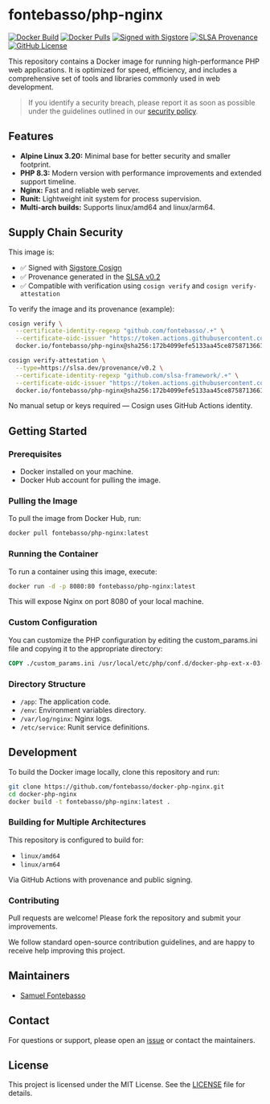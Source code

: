 # fontebasso/php-nginx

[![Docker Build](https://github.com/fontebasso/docker-php-nginx/workflows/docker/badge.svg)](https://github.com/fontebasso/docker-php-nginx/actions?query=workflow%3Adocker)
[![Docker Pulls](https://img.shields.io/docker/pulls/fontebasso/php-nginx)](https://hub.docker.com/r/fontebasso/php-nginx)
[![Signed with Sigstore](https://img.shields.io/badge/sigstore-signed-blue?logo=sigstore)](https://www.sigstore.dev)
[![SLSA Provenance](https://img.shields.io/badge/provenance-SLSA%20attested-green)](https://slsa.dev)
[![GitHub License](https://img.shields.io/github/license/fontebasso/docker-php-nginx)](https://github.com/fontebasso/docker-php-nginx/blob/main/LICENSE)

This repository contains a Docker image for running high-performance PHP web applications. It is optimized for speed, efficiency, and includes a comprehensive set of tools and libraries commonly used in web development.

> If you identify a security breach, please report it as soon as possible under the guidelines outlined in our [security policy](SECURITY.md).

## Features

- **Alpine Linux 3.20:** Minimal base for better security and smaller footprint.
- **PHP 8.3:** Modern version with performance improvements and extended support timeline.
- **Nginx:** Fast and reliable web server.
- **Runit:** Lightweight init system for process supervision.
- **Multi-arch builds:** Supports linux/amd64 and linux/arm64.

## Supply Chain Security

This image is:

- ✅ Signed with [Sigstore Cosign](https://docs.sigstore.dev)
- ✅ Provenance generated in the [SLSA v0.2](https://slsa.dev/spec/v0.2/provenance)
- ✅ Compatible with verification using `cosign verify` and `cosign verify-attestation`

To verify the image and its provenance (example):

```bash
cosign verify \
  --certificate-identity-regexp "github.com/fontebasso/.+" \
  --certificate-oidc-issuer "https://token.actions.githubusercontent.com" \
  docker.io/fontebasso/php-nginx@sha256:172b4099efe5133aa45ce8758713661006c4192c9034a343267ee4ed6521ac79
```

```bash
cosign verify-attestation \
  --type=https://slsa.dev/provenance/v0.2 \
  --certificate-identity-regexp "github.com/slsa-framework/.+" \
  --certificate-oidc-issuer "https://token.actions.githubusercontent.com" \
  docker.io/fontebasso/php-nginx@sha256:172b4099efe5133aa45ce8758713661006c4192c9034a343267ee4ed6521ac79
```

No manual setup or keys required — Cosign uses GitHub Actions identity.

## Getting Started

### Prerequisites

- Docker installed on your machine.
- Docker Hub account for pulling the image.

### Pulling the Image

To pull the image from Docker Hub, run:

```bash
docker pull fontebasso/php-nginx:latest
```
### Running the Container

To run a container using this image, execute:

```bash
docker run -d -p 8080:80 fontebasso/php-nginx:latest
```

This will expose Nginx on port 8080 of your local machine.

### Custom Configuration

You can customize the PHP configuration by editing the custom_params.ini file and copying it to the appropriate directory:

```dockerfile
COPY ./custom_params.ini /usr/local/etc/php/conf.d/docker-php-ext-x-03-custom-params.ini
```

### Directory Structure

- `/app`: The application code.
- `/env`: Environment variables directory.
- `/var/log/nginx`: Nginx logs.
- `/etc/service`: Runit service definitions.

## Development

To build the Docker image locally, clone this repository and run:

```bash
git clone https://github.com/fontebasso/docker-php-nginx.git
cd docker-php-nginx
docker build -t fontebasso/php-nginx:latest .
```

### Building for Multiple Architectures

This repository is configured to build for:

- `linux/amd64`
- `linux/arm64`

Via GitHub Actions with provenance and public signing.

### Contributing

Pull requests are welcome! Please fork the repository and submit your improvements.

We follow standard open-source contribution guidelines, and are happy to receive help improving this project.

## Maintainers

- [Samuel Fontebasso](https://github.com/fontebasso)

## Contact

For questions or support, please open an [issue](https://github.com/fontebasso/docker-php-nginx/issues) or contact the maintainers.

## License

This project is licensed under the MIT License. See the [LICENSE](LICENSE) file for details.
